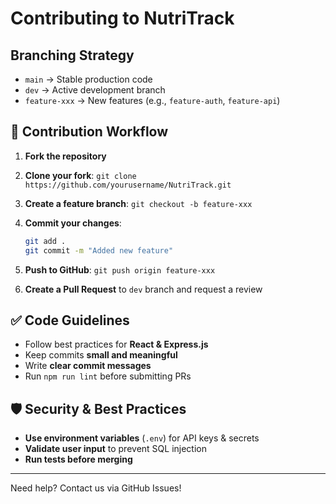 # Contributing to NutriTrack

## Branching Strategy

- `main` → Stable production code
- `dev` → Active development branch
- `feature-xxx` → New features (e.g., `feature-auth`, `feature-api`)

## 🔄 Contribution Workflow

1. **Fork the repository**
2. **Clone your fork**: `git clone https://github.com/yourusername/NutriTrack.git`
3. **Create a feature branch**: `git checkout -b feature-xxx`
4. **Commit your changes**:

   ```sh
   git add .
   git commit -m "Added new feature"
   ```

5. **Push to GitHub**: `git push origin feature-xxx`
6. **Create a Pull Request** to `dev` branch and request a review

## ✅ Code Guidelines

- Follow best practices for **React & Express.js**
- Keep commits **small and meaningful**
- Write **clear commit messages**
- Run `npm run lint` before submitting PRs

## 🛡️ Security & Best Practices

- **Use environment variables** (`.env`) for API keys & secrets
- **Validate user input** to prevent SQL injection
- **Run tests before merging**

---

Need help? Contact us via GitHub Issues!
